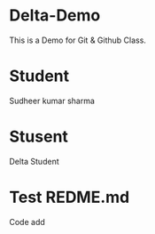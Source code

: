 # Delta-Demo

This is a Demo for Git &amp; Github Class.

# Student

Sudheer kumar sharma

# Stusent

Delta Student

# Test REDME.md

Code add
